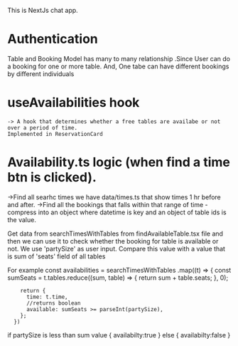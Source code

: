 This is NextJs chat app.

# Authentication

Table and Booking Model has many to many relationship
.Since User can do a booking for one or more table. And,
One tabe can have different bookings by different individuals

# useAvailabilities hook

    -> A hook that determines whether a free tables are availabe or not over a period of time.
    Implemented in ReservationCard

# Availability.ts logic (when find a time btn is clicked).

->Find all searhc times
we have data/times.ts that show times 1 hr before and after.
->Find all the bookings that falls within that range of time
-compress into an object where datetime is key and an object of table ids is the value.

Get data from searchTimesWithTables from findAvailableTable.tsx file and then we can use it to check whether the booking
for table is available or not.
We use 'partySize' as user input. Compare this value with a value that is sum of 'seats' field of all tables

For example
const availabilities = searchTimesWithTables
.map((t) => {
const sumSeats = t.tables.reduce((sum, table) => {
return sum + table.seats;
}, 0);

        return {
          time: t.time,
          //returns boolean
          available: sumSeats >= parseInt(partySize),
        };
      })

if partySize is less than sum value
{
availabilty:true
}
else
{
availabilty:false
}
